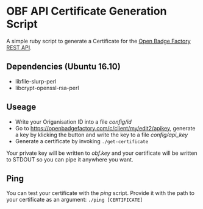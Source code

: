 # OBF API Certificate Generation Script

A simple ruby script to generate a Certificate for the [Open Badge Factory REST API](https://openbadgefactory.com/developers/#open-badge-factory-rest-api).

## Dependencies (Ubuntu 16.10)

* libfile-slurp-perl
* libcrypt-openssl-rsa-perl


## Useage

* Write your Origanisation ID into a file *config/id*
* Go to https://openbadgefactory.com/c/client/my/edit2/apikey, generate a key by klicking the button and write the key to a file *config/api_key*
* Generate a certificate by invoking `./get-certificate`

Your private key will be written to *obf.key* and your certificate will be written to STDOUT so you can pipe it anywhere you want.


## Ping

You can test your certificate with the *ping* script. Provide it with the path to your certificate as an argument: `./ping [CERTIFICATE]`
